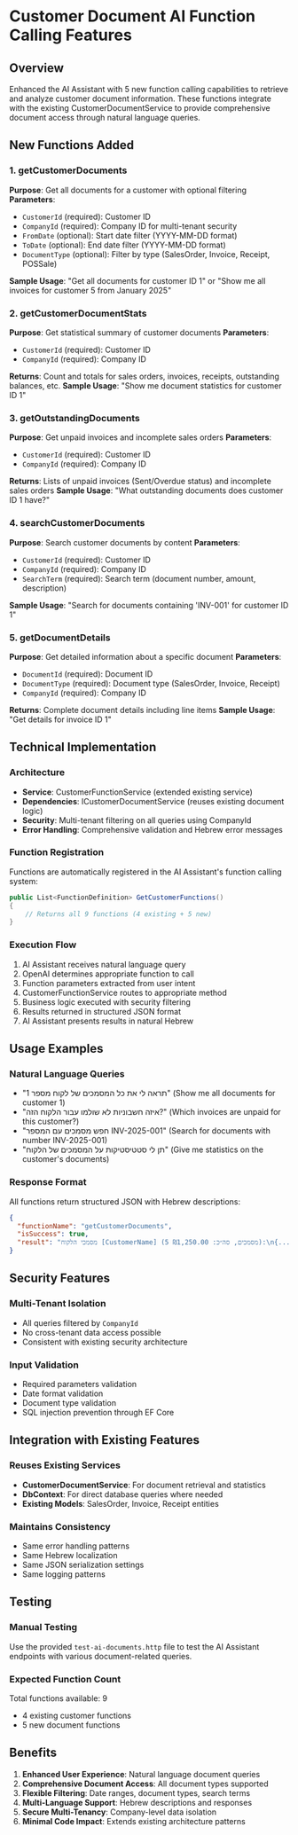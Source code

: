 # Customer Document AI Function Calling Features

## Overview

Enhanced the AI Assistant with 5 new function calling capabilities to retrieve and analyze customer document information. These functions integrate with the existing CustomerDocumentService to provide comprehensive document access through natural language queries.

## New Functions Added

### 1. getCustomerDocuments
**Purpose**: Get all documents for a customer with optional filtering
**Parameters**:
- `CustomerId` (required): Customer ID
- `CompanyId` (required): Company ID for multi-tenant security
- `FromDate` (optional): Start date filter (YYYY-MM-DD format)
- `ToDate` (optional): End date filter (YYYY-MM-DD format)  
- `DocumentType` (optional): Filter by type (SalesOrder, Invoice, Receipt, POSSale)

**Sample Usage**: "Get all documents for customer ID 1" or "Show me all invoices for customer 5 from January 2025"

### 2. getCustomerDocumentStats
**Purpose**: Get statistical summary of customer documents
**Parameters**:
- `CustomerId` (required): Customer ID
- `CompanyId` (required): Company ID

**Returns**: Count and totals for sales orders, invoices, receipts, outstanding balances, etc.
**Sample Usage**: "Show me document statistics for customer ID 1"

### 3. getOutstandingDocuments
**Purpose**: Get unpaid invoices and incomplete sales orders
**Parameters**:
- `CustomerId` (required): Customer ID
- `CompanyId` (required): Company ID

**Returns**: Lists of unpaid invoices (Sent/Overdue status) and incomplete sales orders
**Sample Usage**: "What outstanding documents does customer ID 1 have?"

### 4. searchCustomerDocuments
**Purpose**: Search customer documents by content
**Parameters**:
- `CustomerId` (required): Customer ID
- `CompanyId` (required): Company ID
- `SearchTerm` (required): Search term (document number, amount, description)

**Sample Usage**: "Search for documents containing 'INV-001' for customer ID 1"

### 5. getDocumentDetails
**Purpose**: Get detailed information about a specific document
**Parameters**:
- `DocumentId` (required): Document ID
- `DocumentType` (required): Document type (SalesOrder, Invoice, Receipt)
- `CompanyId` (required): Company ID

**Returns**: Complete document details including line items
**Sample Usage**: "Get details for invoice ID 1"

## Technical Implementation

### Architecture
- **Service**: CustomerFunctionService (extended existing service)
- **Dependencies**: ICustomerDocumentService (reuses existing document logic)
- **Security**: Multi-tenant filtering on all queries using CompanyId
- **Error Handling**: Comprehensive validation and Hebrew error messages

### Function Registration
Functions are automatically registered in the AI Assistant's function calling system:

```csharp
public List<FunctionDefinition> GetCustomerFunctions()
{
    // Returns all 9 functions (4 existing + 5 new)
}
```

### Execution Flow
1. AI Assistant receives natural language query
2. OpenAI determines appropriate function to call
3. Function parameters extracted from user intent
4. CustomerFunctionService routes to appropriate method
5. Business logic executed with security filtering
6. Results returned in structured JSON format
7. AI Assistant presents results in natural Hebrew

## Usage Examples

### Natural Language Queries
- "תראה לי את כל המסמכים של לקוח מספר 1" (Show me all documents for customer 1)
- "איזה חשבוניות לא שולמו עבור הלקוח הזה?" (Which invoices are unpaid for this customer?)
- "חפש מסמכים עם המספר INV-2025-001" (Search for documents with number INV-2025-001)
- "תן לי סטטיסטיקות על המסמכים של הלקוח" (Give me statistics on the customer's documents)

### Response Format
All functions return structured JSON with Hebrew descriptions:
```json
{
  "functionName": "getCustomerDocuments",
  "isSuccess": true,
  "result": "מסמכי הלקוח [CustomerName] (5 מסמכים, סה״כ: ₪1,250.00):\n{...}"
}
```

## Security Features

### Multi-Tenant Isolation
- All queries filtered by `CompanyId`
- No cross-tenant data access possible
- Consistent with existing security architecture

### Input Validation
- Required parameters validation
- Date format validation
- Document type validation
- SQL injection prevention through EF Core

## Integration with Existing Features

### Reuses Existing Services
- **CustomerDocumentService**: For document retrieval and statistics
- **DbContext**: For direct database queries where needed
- **Existing Models**: SalesOrder, Invoice, Receipt entities

### Maintains Consistency
- Same error handling patterns
- Same Hebrew localization
- Same JSON serialization settings
- Same logging patterns

## Testing

### Manual Testing
Use the provided `test-ai-documents.http` file to test the AI Assistant endpoints with various document-related queries.

### Expected Function Count
Total functions available: 9
- 4 existing customer functions
- 5 new document functions

## Benefits

1. **Enhanced User Experience**: Natural language document queries
2. **Comprehensive Document Access**: All document types supported
3. **Flexible Filtering**: Date ranges, document types, search terms
4. **Multi-Language Support**: Hebrew descriptions and responses
5. **Secure Multi-Tenancy**: Company-level data isolation
6. **Minimal Code Impact**: Extends existing architecture patterns